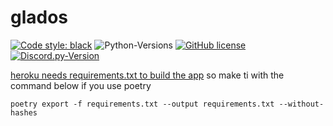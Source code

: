 # glados

[![Code style: black](https://img.shields.io/badge/code%20style-black-000000.svg)](https://github.com/psf/black)
![Python-Versions](https://img.shields.io/badge/python-3.9-blue)
[![GitHub license](https://img.shields.io/badge/license-MIT-blue.svg)](https://raw.githubusercontent.com/rvalien/orbbot/master/LICENSE)
[![Discord.py-Version](https://img.shields.io/badge/aiogram-2.13-blue)](https://pypi.org/project/discord.py/) 


[heroku needs requirements.txt to build the app](https://devcenter.heroku.com/articles/getting-started-with-python#declare-app-dependencies)
so make ti with the command below if you use poetry
```shell
poetry export -f requirements.txt --output requirements.txt --without-hashes
```

